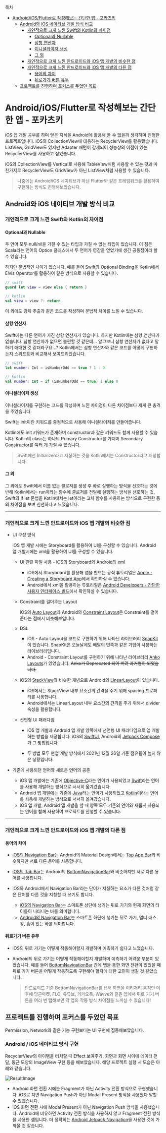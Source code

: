 목차

- [Android/iOS/Flutter로 작성해보는 간단한 앱 - 포카츠키](#android-ios-flutter--------------------)
  * [Android와 iOS 네이티브 개발 방식 비교](#android--ios--------------)
    + [개인적으로 크게 느낀 Swift와 Kotlin의 차이점](#------------swift--kotlin-----)
      - [Optional과 Nullable](#optional--nullable)
      - [삼항 연산자](#------)
      - [이니셜라이저 생성](#---------)
      - [그 외](#---)
    + [개인적으로 크게 느낀 안드로이드와 iOS 앱 개발의 비슷한 점](#-------------------ios------------)
    + [개인적으로 크게 느낀 안드로이드와 iOS 앱 개발의 다른 점](#-------------------ios-----------)
      - [용어의 차이](#------)
      - [뒤로가기 버튼 유무](#----------)
  * [프로젝트를 진행하며 포커스를 두었던 목표](#----------------------)
  
  

# Android/iOS/Flutter로 작성해보는 간단한 앱 - 포카츠키

iOS 앱 개발 공부를 하며 얻은 지식을 Android에 활용해 볼 수 없을까 생각하며 진행한 프로젝트입니다. iOS의 CollectionView에 대응하는 RecyclerView를 활용했습니다. ListView, GridView도 있지만 Adapter 패턴이 강제되어 성능상의 이점이 있는 RecyclerView를 사용하고 싶었습니다.

iOS의 CollectionView를 Vertical로 사용해 TableView처럼 사용할 수 있는 것과 마찬가지로 RecyclerView도 GridView가 아닌 ListView처럼 사용할 수 있습니다.

> 나중에는 Android/iOS 네이티브가 아닌 Flutter와 같은 프레임워크를 활용하여 구현하는 방식도 진행해보았습니다.

## Android와 iOS 네이티브 개발 방식 비교

### 개인적으로 크게 느낀 Swift와 Kotlin의 차이점

#### Optional과 Nullable

두 언어 모두 null/nil을 가질 수 있는 타입과 가질 수 없는 타입이 있습니다. 이 점은 Scala라는 언어의 Option 클래스에서 두 언어가 영감을 얻었기에 생긴 공통점이라 할 수 있습니다.

하지만 문법적인 차이가 있습니다. 예를 들어 Swift의 Optional Binding을 Kotlin에서 Elvis Operator를 활용하여 같은 방식으로 사용할 수 있습니다.

```swift
// swift
guard let view = view else { return }
```

```kotlin
// kotlin
val view = view ?: return
```

이 외에도 강제 추출과 같은 코드를 작성하며 문법적 차이를 느낄 수 있습니다.

#### 삼항 연산자

Swift에는 다른 언어가 가진 삼항 연산자가 있습니다. 하지만 Kotlin에는 삼항 연산자가 없습니다. 삼항 연산자가 없으면 불편할 것 같은데... 알고보니 삼항 연산자가 없다고 말하기 애매한 것 같더라구요...? Kotlin에서는 삼항 연산자와 같은 코드를 어떻게 구현하는지 스위프트와 비교해서 보여드리겠습니다.

```swift
// swift
let number: Int = isNumberOdd == true ? 1 : 0
```

```kotlin
// kotlin
val number: Int = if (isNumberOdd == true) 1 else 0
```

#### 이니셜라이저 생성

이니셜라이저를 구현하는 코드를 작성하며 느낀 차이점이 다른 차이점보다 제게 큰 충격을 주었습니다. 

Swift는 init이란 키워드를 중점적으로 사용해 이니셜라이저를 만들어줍니다.

Kotlin에도 init 키워드가 존재하며 constructor과 같은 키워드도 함께 사용할 수 있습니다. Kotlin의 class는 하나의 Primary Constructor를 가지며 Secondary Constructor를 여러 개 가질 수 있습니다.

> Swift에선 Initializer라고 지칭하는 것을 Kotlin에서는 Constructor라고 지칭합니다.

#### 그 외

그 외에도 Swift에서 이름 없는 클로저를 생성 후 바로 실행하는 방식을 선호하는 것에 반해 Kotlin에서는 run이라는 함수에 클로저를 전달해 실행하는 방식을 선호하는 것, Swift의 if let 문법을 Kotlin에서는 let이라는 고차 함수를 사용하는 방식으로 구현한 등의 차이점을 보며 신선하다고 느꼈습니다.

---

### 개인적으로 크게 느낀 안드로이드와 iOS 앱 개발의 비슷한 점

- UI 구성 방식

  iOS 앱 개발 시에는 Storyboard를 활용하여 UI를 구성할 수 있습니다. Android 앱 개발시에는 xml을 활용하여 UI를 구성할 수 있습니다.

  - UI 관련 파일 사용 - iOS의 Storyboard와 Android의 xml

    - iOS에서 Storyboard를 활용해 앱을 만드는 공식 튜토리얼은 [Apple - Creating a Storyboard App](https://developer.apple.com/tutorials/app-dev-training/creating-a-storyboard-app)에서 확인하실 수 있습니다.
    - Android에서 xml을 활용하는 튜토리얼은 [Android Developers - 간단한 사용자 인터페이스 빌드](https://developer.android.com/training/basics/firstapp/building-ui)에서 확인하실 수 있습니다.

  - Constraint를 걸어주는 Layout

    iOS의 [Auto Layout](https://developer.apple.com/library/archive/documentation/UserExperience/Conceptual/AutolayoutPG/index.html)과 Android의 [Constraint Layout](https://developer.android.com/training/constraint-layout?hl=ko)은 Constraint를 걸어준다는 점에서 비슷해보입니다.

  - DSL

    - iOS - Auto Layout을 코드로 구현하기 위해 나타난 라이브러리 [SnapKit](https://github.com/SnapKit/SnapKit)이 있습니다. SnapKit은 오늘날에도 배달의 민족과 같은 기업이 사용하는 라이브러리입니다.
    -  Android - Constraint Layout를 구현하기 위해 나타난 라이브러리 [Anko Layouts](https://github.com/Kotlin/anko)가 있었습니다. ~~Anko가 Deprecated 되어 버려 과거형이 되었습니다.~~

  - iOS의 [StackView](https://developer.apple.com/documentation/uikit/uistackview)와 비슷한 개념으로 Android의 [LinearLayout](https://developer.android.com/guide/topics/ui/layout/linear?hl=ko)이 있습니다. 

    - iOS에서는 StackView 내부 요소간의 간격을 주기 위해 spacing 프로퍼티를 사용합니다.
    - Android에서는 LinearLayout 내부 요소간의 간격을 주기 위해서 divider 속성을 활용합니다.

  - 선언형 UI 패러다임

    - iOS 앱 개발과 Android 앱 개발 양쪽에서 선언형 UI 패러다임으로 앱 개발하는 방법을 제공합니다. iOS의 [SwiftUI](https://developer.apple.com/kr/xcode/swiftui/), Android의 [Jetpack Compose](https://developer.android.com/jetpack/compose?hl=ko)가 그 방법입니다.

    - 두 방법 모두 현업 개발 방식에서 2021년 12월 26일 기준 점유율이 높지 않은 상황입니다.

- 기존에 사용되던 언어와 새로운 언어의 공존

  - iOS 앱 개발에는 기존에 [Objective-C](https://ko.wikipedia.org/wiki/오브젝티브-C)라는 언어가 사용되었고 [Swift](https://developer.apple.com/kr/swift/)라는 언어를 사용해 개발하는 방식으로 서서히 옮겨갔습니다.
  - Android 앱 개발에는 기존에 [Java](https://www.java.com/ko/)라는 언어가 사용되었고 [Kotlin](https://kotlinlang.org)이라는 언어를 사용해 개발하는 방식으로 서서히 옮겨갔습니다.
  - iOS 앱 개발, Android 앱 개발을 할 때 양쪽 모두 기존의 언어와 새롭게 사용되는 언어를 함께 사용하여 프로젝트를 진행할 수 있습니다.

---

### 개인적으로 크게 느낀 안드로이드와 iOS 앱 개발의 다른 점

#### 용어의 차이

- [iOS의 Navigation Bar](https://developer.apple.com/design/human-interface-guidelines/ios/bars/navigation-bars/)는 Android의 Material Design에서는 [Top App Bar](https://material.io/components/app-bars-top)와 비슷하지만 서로 다른 용어를 사용합니다.

- [iOS의 Tab Bar](https://developer.apple.com/design/human-interface-guidelines/ios/bars/tab-bars/)는 Android의 [BottomNavigationBar](https://material.io/components/bottom-navigation/android)와 비슷하지만 서로 다른 용어를 사용합니다.
- iOS와 Android에서 Navigation Bar라는 단어가 지칭하는 요소가 다른 것처럼 같은 단어를 다른 것을 지칭할 때 쓰기도 합니다.
  - [iOS의 Navigation Bar](https://developer.apple.com/design/human-interface-guidelines/ios/bars/navigation-bars/)는 스마트폰 상단에 생기는 뒤로 가기와 현재 화면의 타이틀이 나타나는 바를 의미합니다.
  - [Android의 Navigation Bar](https://www.google.com/url?client=internal-element-cse&cx=000521750095050289010:zpcpi1ea4s8&q=https://developer.android.com/training/system-ui/navigation&sa=U&ved=2ahUKEwiI0Nnr_ID1AhVHCqYKHbwqDqkQFnoECAAQAg&usg=AOvVaw2kF2ueRrZ6wmTHeTXpymAg)는 스마트폰 하단에 생기는 뒤로 가기, 멀티 태스킹, 홈이 있는 바를 의미합니다.

#### 뒤로가기 버튼 유무

- iOS의 뒤로 가기는 어떻게 작동해야할지 개발하며 예측하기 쉽다고 느꼈습니다.

- Android의 뒤로 가기는 어떻게 작동해야할지 개발하며 예측하기 어려운 부분이 있었습니다. 예를 들어 [BottomNavigationBar](https://material.io/components/bottom-navigation/android) 간에 탭을 통한 화면 전환이 있었을 때 뒤로 가기 버튼을 어떻게 작동하도록 구현해야 할지에 대한 고민이 생길 것 같았습니다.

  > 안드로이드 기준 BottomNavigationBar를 탭해 화면을 이리저리 움직인 이후에 당근마켓, FLO, 유튜브, 카카오톡, Wavve와 같은 앱에서 뒤로 가기 버튼을 여러 번 탭해보면 각 앱의 작동 방식 차이점을 느끼실 수 있습니다!

## 프로젝트를 진행하며 포커스를 두었던 목표

Permission, Network와 같은 기능 구현보다는 UI 구현에 집중해보았습니다.

### Android / iOS 네이티브 방식 구현

RecyclerView의 아이템을 터치할 때 Effect 보여주기, 화면과 화면 사이에 데이터 전달, 둥근 모양의 ImageView 구현 등을 해보았습니다. 해당 프로젝트 실행 시 모습은 아래와 같습니다.

![ResultImage](https://github.com/CodingJT/Pokatsuki/blob/main/README_Image/result_android_ios.gif)

- Android
    화면 전환 시에는 Fragment가 아닌 Activity 전환 방식으로 구현했습니다. iOS로 치면 Navigation Push가 아닌 Modal Present 방식을 사용했다 말할 수 있겠습니다.
- iOS
    화면 전환 시에 Modal Present가 아닌 Navigation Push 방식을 사용했습니다. Android에 비유하면 Activity 전환 방식을 사용하지 않고 Fragment 전환 방식을 사용한 셈입니다. 더 정확히는 [Android Jetpack Navigation](https://developer.android.com/guide/navigation/navigation-getting-started?hl=ko)을 사용한 것에 가까울 것 같습니다.
